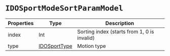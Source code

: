 # `IDOSportModeSortParamModel`

| Properties | Type | Description |
| ----------- | ------- | ------------ |
| index | Int | Sorting index (starts from 1, 0 is invalid) |
| type | [IDOSportType](../enum/IDOSportType.md) | Motion type|

